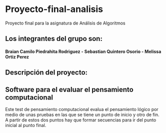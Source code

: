 # Proyecto-final-analisis
Proyecto final para la asignatura de Análisis de Algoritmos

## Los integrantes del grupo son:

#### Braian Camilo Piedrahita Rodriguez - Sebastian Quintero Osorio - Melissa Ortiz Perez

## Descripción del proyecto:

## Software para el evaluar el pensamiento computacional

Este test de pensamiento computacional evalua el pensamiento lógico por medio de unas pruebas en las que se tiene un punto de inicio y otro de fin. A partir de estos dos puntos hay que formar secuencias para ir del punto inicial al punto final.
